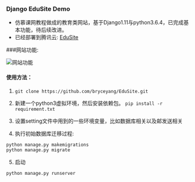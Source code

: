 ### Django EduSite Demo

- 仿慕课网教程做成的教育类网站，基于Django1.11与python3.6.4，已完成基本功能，待后续改进。
- 已经部署到腾讯云: [EduSite](http://www.djangoflask.cn)

###网站功能:

![网站功能](http://oq782gkz3.bkt.clouddn.com/site_func.png)

#### 使用方法：
1. `git clone https://github.com/bryceyang/EduSite.git`

2. 新建一个python3虚拟环境，然后安装依赖包。
```pip install -r requirement.txt```

3. 设置setting文件中用到的一些环境变量，比如数据库相关以及邮发送相关

4. 执行初始数据库迁移过程:
```python
python manage.py makemigrations
python manage.py migrate
```

5. 启动
```python
python manage.py runserver
```
